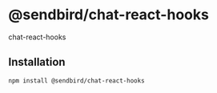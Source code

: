 # @sendbird/chat-react-hooks

chat-react-hooks

## Installation

```sh
npm install @sendbird/chat-react-hooks
```
